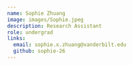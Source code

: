 ```yaml
---
name: Sophie Zhuang
image: images/Sophie.jpeg
description: Research Assistant
role: undergrad
links:
  email: sophie.x.zhuang@vanderbilt.edu
  github: sophie-26
---
```

